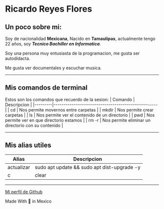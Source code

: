 <!--Tarea 1 03/02/2023-->

# Ricardo Reyes Flores

## Un poco sobre mi:

Soy de nacionalidad **Mexicana**, Nacido en **Tamaulipas**, actualmente tengo 22 años, soy **_Tecnico Bachiller en Informatica_**.

Soy una persona muy entusiasta de la programacion, me gusta ser autodidacta.

Me gusta ver documentales y escuchar musica.

---

## Mis comandos de terminal

Estos son los comandos que recuerdo de la sesion:
| Comando | Descripcion                                         |
|---------|-----------------------------------------------------|
| cd      | Nos permite movernos entre carpetas                 |
| mkdir   | Nos permite crear carpetas                          |
| ls      | Nos permite ver el contenido de un directorio       |
| pwd     | Nos permite ver en que directorio estamos           |
| rm -r   | Nos permite eliminar un directorio con su contenido |

---

## Mis alias utiles

| Alias      | Descripcion                                 |
| ---------- | ------------------------------------------- |
| actualizar | sudo apt update && sudo apt dist-upgrade -y |
| c          | clear                                       |

---

[Mi perfil de Github](https://github.com/RREYES0424)

Made With 💚 in Mexico
